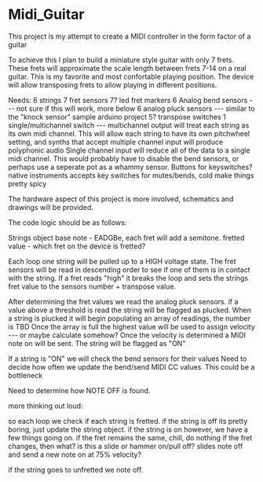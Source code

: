 # Midi_Guitar

This project is my attempt to create a MIDI controller in the form factor of a guitar

To achieve this I plan to build a miniature style guitar with only 7 frets. These frets will approximate the scale length between frets 7-14 on a real guitar. This is my favorite and most confortable playing position. The device will allow transposing frets to allow playing in different positions. 

Needs:
6 strings
7 fret sensors
7? led fret markers
6 Analog bend sensors --- not sure if this will work, more below
6 analog pluck sensors --- similar to the "knock sensor" sample arduino project
5? transpose switches
1 single/multichannel switch --- multichannel output will treat each string as its own midi channel. This will allow each string to have its own pitchwheel setting, and synths that accept multiple channel input will produce polyphonic audio
Single channel input will reduce all of the data to a single midi channel. This would probably have to disable the bend sensors, or perhaps use a seperate pot as a whammy sensor.
Buttons for keyswitches? native instruments accepts key switches for mutes/bends,
cold make things pretty spicy

The hardware aspect of this project is more involved, schematics and drawings will be provided.

The code logic should be as follows:

Strings object
base note - EADGBe, each fret will add a semitone.
fretted value - which fret on the device is fretted?

Each loop one string will be pulled up to a HIGH voltage state. The fret sensors will be read in descending order to see if one of them is in contact with the string. If a fret reads "high" it breaks the loop and sets the strings fret value to the sensors number + transpose value.

After determining the fret values we read the analog pluck sensors. 
if a value above a threshold is read the string will be flagged as plucked.
When a string is plucked it will begin populating an array of readings, the number is TBD
Once the array is full the highest value will be used to assign velocity --- or maybe calculate somehow?
Once the velocity is determined a MIDI note on will be sent. The string will be flagged as "ON"

If a string is "ON" we will check the bend sensors for their values
Need to decide how often we update the bend/send MIDI CC values. This could be a bottleneck

Need to determine how NOTE OFF is found. 


more thinking out loud:

so each loop we check if each string is fretted. if the string is off its pretty boring, just update the string object. if the string is on however, we have a few things going on.
if the fret remains the same, chill, do nothing
if the fret changes, then what? is this a slide or hammer on/pull off? 
slides note off and send a new note on at 75% velocity?

if the string goes to unfretted we note off. 



